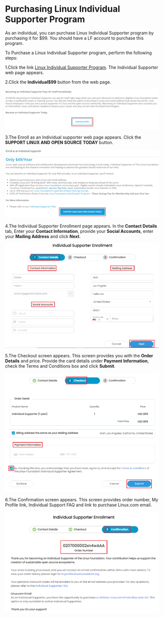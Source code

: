 # Purchasing Linux Individual Supporter Program

As an individual, you can purchase Linux Individual Supporter program by purchasing it for $99. You should have a LF account to purchase this program.  

To Purchase a Linux Individual Supporter program, perform the following steps:

1.Click the link [Linux Individual Supporter Program](https://www.linuxfoundation.org/about/individual-supporters/). The Individual Supporter web page appears. 

2.Click the **Individual$99** button from the web page. 

![Individual Program ](../.gitbook/assets/indidual_program%20%281%29.png)

3.The Enroll as an Individual supporter web page appears. Click the **SUPPORT LINUX AND OPEN SOURCE TODAY** button. 

![Enroll Individual Program ](../.gitbook/assets/49.png)

4.The Individual Supporter Enrollment page appears. In the **Contact Details** tab, Enter your **Contact Information**, provide your **Social Accounts**, enter your **Mailing Address** and click **Next**. 

![Contact Details](../.gitbook/assets/indidual_program.png)

5.The Checkout screen appears. This screen provides you with the **Order Details** and price.  Provide the card details under **Payment Information**, check the Terms and Conditions box and click **Submit**. 

![Checkout](../.gitbook/assets/checkout1.png)

6.The Confirmation screen appears. This screen provides order number, My Profile link, Individual Support FAQ and link to purchase Linux.com email. 

![Order Confirmation](../.gitbook/assets/order_confirmation.png)



